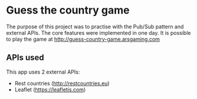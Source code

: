 # Guess the country game

The purpose of this project was to practise with the Pub/Sub pattern and external APIs. The core features were implemented in one day. It is possible to play the game at http://guess-country-game.arsgaming.com


## APIs used

This app uses 2 external APIs:
  * Rest countries (http://restcountries.eu)
  * Leaflet (https://leafletjs.com)
